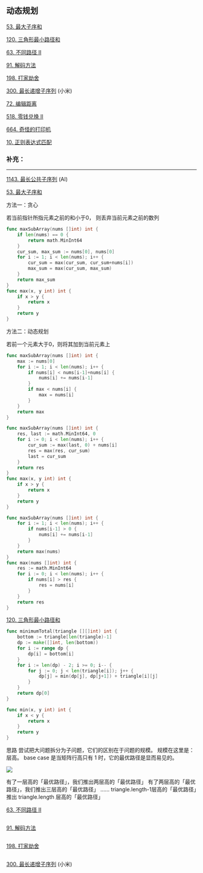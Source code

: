 ## 动态规划 

[53. 最大子序和](https://leetcode-cn.com/problems/maximum-subarray/)

[120. 三角形最小路径和](https://leetcode-cn.com/problems/triangle/)

[63. 不同路径 II](https://leetcode-cn.com/problems/unique-paths-ii/)

[91. 解码方法](https://leetcode-cn.com/problems/decode-ways/)

[198. 打家劫舍](https://leetcode-cn.com/problems/house-robber/)

[300. 最长递增子序列](https://leetcode-cn.com/problems/longest-increasing-subsequence/) (小米)

[72. 编辑距离](https://leetcode-cn.com/problems/edit-distance/)

[518. 零钱兑换 II](https://leetcode-cn.com/problems/coin-change-2/)

[664. 奇怪的打印机](https://leetcode-cn.com/problems/strange-printer/)

[10. 正则表达式匹配](https://leetcode-cn.com/problems/regular-expression-matching/)

### 补充：
------

[1143. 最长公共子序列](https://leetcode-cn.com/problems/longest-common-subsequence/) (AI)

[53. 最大子序和](https://leetcode-cn.com/problems/maximum-subarray/)

方法一：贪心

若当前指针所指元素之前的和小于0， 则丢弃当前元素之前的数列

```go
func maxSubArray(nums []int) int {
	if len(nums) == 0 {
		return math.MinInt64
	}
	cur_sum, max_sum := nums[0], nums[0]
	for i := 1; i < len(nums); i++ {
		cur_sum = max(cur_sum, cur_sum+nums[i])
		max_sum = max(cur_sum, max_sum)
	}
	return max_sum
}
func max(x, y int) int {
	if x > y {
		return x
	}
	return y
}
```

方法二：动态规划

若前一个元素大于0，则将其加到当前元素上



```go
func maxSubArray(nums []int) int {
	max := nums[0]
	for i := 1; i < len(nums); i++ {
		if nums[i] < nums[i-1]+nums[i] {
			nums[i] += nums[i-1]
		}
		if max < nums[i] {
			max = nums[i]
		}
	}
	return max
}
```

```go
func maxSubArray(nums []int) int {
	res, last := math.MinInt64, 0
	for i := 0; i < len(nums); i++ {
		cur_sum := max(last, 0) + nums[i]
		res = max(res, cur_sum)
		last = cur_sum
	}
	return res
}
func max(x, y int) int {
	if x > y {
		return x
	}
	return y
}
```

```go
func maxSubArray(nums []int) int {
	for i := 1; i < len(nums); i++ {
		if nums[i-1] > 0 {
			nums[i] += nums[i-1]
		}
	}
	return max(nums)
}
func max(nums []int) int {
	res := math.MinInt64
	for i := 0; i < len(nums); i++ {
		if nums[i] > res {
			res = nums[i]
		}
	}
	return res
}
```

[120. 三角形最小路径和](https://leetcode-cn.com/problems/triangle/)

```go
func minimumTotal(triangle [][]int) int {
	bottom := triangle[len(triangle)-1]
	dp := make([]int, len(bottom))
	for i := range dp {
		dp[i] = bottom[i]
	}
	for i := len(dp) - 2; i >= 0; i-- {
		for j := 0; j < len(triangle[i]); j++ {
			dp[j] = min(dp[j], dp[j+1]) + triangle[i][j]
		}
	}
	return dp[0]
}

func min(x, y int) int {
	if x < y {
		return x
	}
	return y
}
```

思路
尝试把大问题拆分为子问题，它们的区别在于问题的规模。
规模在这里是：层高。
base case 是当矩阵行高只有 1 时，它的最优路径是显而易见的。

![](https://pic.leetcode-cn.com/13dafa7efab2287884a901a99c04c1f7b7ef2dcf5e6f2a8dfa477e2ac6890e8b-image.png)

有了一层高的「最优路径」，我们推出两层高的「最优路径」
有了两层高的「最优路径」，我们推出三层高的「最优路径」
……
triangle.length-1层高的「最优路径」推出 triangle.length 层高的「最优路径」




[63. 不同路径 II](https://leetcode-cn.com/problems/unique-paths-ii/)

```go

```

[91. 解码方法](https://leetcode-cn.com/problems/decode-ways/)

```go

```

[198. 打家劫舍](https://leetcode-cn.com/problems/house-robber/)

```go

```

[300. 最长递增子序列](https://leetcode-cn.com/problems/longest-increasing-subsequence/) (小米)